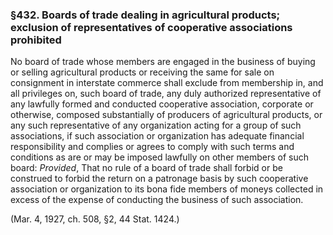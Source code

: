### §432. Boards of trade dealing in agricultural products; exclusion of representatives of cooperative associations prohibited ###

No board of trade whose members are engaged in the business of buying or selling agricultural products or receiving the same for sale on consignment in interstate commerce shall exclude from membership in, and all privileges on, such board of trade, any duly authorized representative of any lawfully formed and conducted cooperative association, corporate or otherwise, composed substantially of producers of agricultural products, or any such representative of any organization acting for a group of such associations, if such association or organization has adequate financial responsibility and complies or agrees to comply with such terms and conditions as are or may be imposed lawfully on other members of such board: *Provided*, That no rule of a board of trade shall forbid or be construed to forbid the return on a patronage basis by such cooperative association or organization to its bona fide members of moneys collected in excess of the expense of conducting the business of such association.

(Mar. 4, 1927, ch. 508, §2, 44 Stat. 1424.)